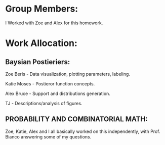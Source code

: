 # Group Members:
I Worked with Zoe and Alex for this homework.
# Work Allocation:
## Baysian Postieriers:

Zoe Beris - Data visualization, plotting parameters, labeling.

Katie Moses - Postieror function concepts.

Alex Bruce - Support and distributions generation.

TJ - Descriptions/analysis of figures.

## PROBABILITY AND COMBINATORIAL MATH:

Zoe, Katie, Alex and I all basically worked on this independently, with Prof. Bianco answering some of my questions.
